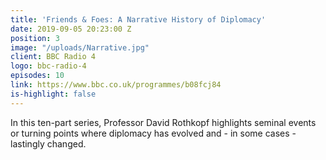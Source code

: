 ```yaml
---
title: 'Friends & Foes: A Narrative History of Diplomacy'
date: 2019-09-05 20:23:00 Z
position: 3
image: "/uploads/Narrative.jpg"
client: BBC Radio 4
logo: bbc-radio-4
episodes: 10
link: https://www.bbc.co.uk/programmes/b08fcj84
is-highlight: false
---
```


In this ten-part series, Professor David Rothkopf highlights seminal events or turning points where diplomacy has evolved and - in some cases - lastingly changed.